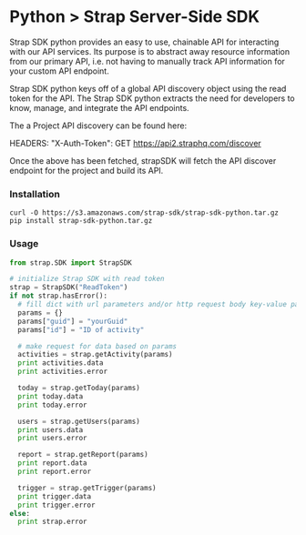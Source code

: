 # Python > Strap Server-Side SDK

Strap SDK python provides an easy to use, chainable API for interacting with our API services. Its purpose is to abstract away resource information from our primary API, i.e. not having to manually track API information for your custom API endpoint.

Strap SDK python keys off of a global API discovery object using the read token for the API. The Strap SDK python extracts the need for developers to know, manage, and integrate the API endpoints.

The a Project API discovery can be found here:

HEADERS: "X-Auth-Token": GET https://api2.straphq.com/discover

Once the above has been fetched, strapSDK will fetch the API discover endpoint for the project and build its API.

### Installation

```
curl -O https://s3.amazonaws.com/strap-sdk/strap-sdk-python.tar.gz
pip install strap-sdk-python.tar.gz
```

### Usage
```python
from strap.SDK import StrapSDK

# initialize Strap SDK with read token
strap = StrapSDK("ReadToken")
if not strap.hasError():
  # fill dict with url parameters and/or http request body key-value pairs
  params = {}
  params["guid"] = "yourGuid"
  params["id"] = "ID of activity"

  # make request for data based on params
  activities = strap.getActivity(params)
  print activities.data
  print activities.error

  today = strap.getToday(params)
  print today.data
  print today.error

  users = strap.getUsers(params)
  print users.data
  print users.error

  report = strap.getReport(params)
  print report.data
  print report.error

  trigger = strap.getTrigger(params)
  print trigger.data
  print trigger.error
else:
  print strap.error
```
